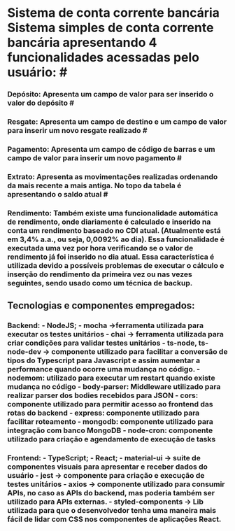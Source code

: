 <h1> Sistema de conta corrente bancária
Sistema simples de conta corrente bancária apresentando 4 funcionalidades acessadas pelo usuário:
# <h3> Depósito:
Apresenta um campo de valor para ser inserido o valor do depósito
# <h3> Resgate:
Apresenta um campo de destino e um campo de valor para inserir um novo resgate realizado
# <h3> Pagamento:
Apresenta um campo de código de barras e um campo de valor para inserir um novo pagamento
# <h3> Extrato:
Apresenta as movimentações realizadas ordenando da mais recente a mais antiga. 
No topo da tabela é apresentando o saldo atual
# <h3> Rendimento:
Também existe uma funcionalidade automática de rendimento, onde diariamente é calculado e inserido na conta um rendimento baseado no CDI atual. (Atualmente está em 3,4% a.a., ou seja, 0,0092% ao dia). Essa funcionalidade é executada uma vez por hora verificando se o valor de rendimento já foi inserido no dia atual. Essa característica é utilizada devido a possíveis problemas de executar o cálculo e inserção do rendimento da primeira vez ou nas vezes seguintes, sendo usado como um técnica de backup.

<h2> Tecnologias e componentes empregados:

<h3> Backend:
- NodeJS;
- mocha ->ferramenta utilizada para executar os testes unitários 
- chai -> ferramenta utilizada para criar condições para validar testes unitários
- ts-node, ts-node-dev -> componente utilizado para facilitar a conversão de tipos do Typescript para Javascript e assim aumentar a performance quando ocorre uma mudança no código.
- nodemom: utilizado para executar um restart quando existe mudança no código
- body-parser: Middleware utilizado para realizar parser dos bodies recebidos para JSON
- cors: componente utilizado para permitir acesso ao frontend das rotas do backend
- express: componente utilizado para facilitar roteamento 
- mongodb: componente utilizado para integração com banco MongoDB
- node-cron: componente utilizado para criação e agendamento de execução de tasks 

<h3> Frontend:
- TypeScript;
- React;
- material-ui -> suite de componentes visuais para apresentar e receber dados do usuário
- jest -> componente para criação e execução de testes unitários
- axios -> componente utilizado para consumir APIs, no caso as APIs do backend, mas poderia também ser utilizado para APIs externas.
- styled-components -> Lib utilizada para que o desenvolvedor tenha uma maneira mais fácil de lidar com CSS nos componentes de aplicações React.

